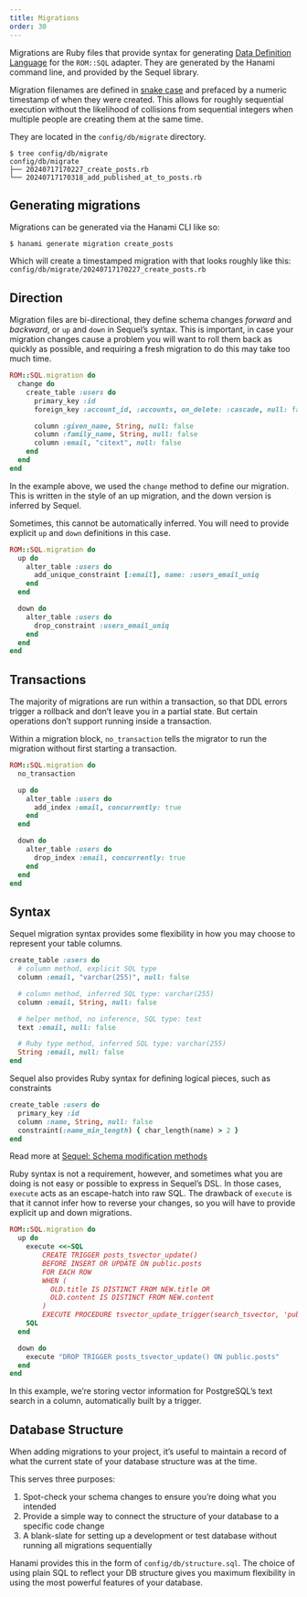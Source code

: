 ```yaml
---
title: Migrations
order: 30
---
```


Migrations are Ruby files that provide syntax for generating [Data Definition Language](https://en.wikipedia.org/wiki/Data_definition_language) for the `ROM::SQL` adapter. They are generated by the Hanami command line, and provided by the Sequel library.

Migration filenames are defined in [snake case](https://en.wikipedia.org/wiki/Snake_case) and prefaced by a numeric timestamp of when they were created. This allows for roughly sequential execution without the likelihood of collisions from sequential integers when multiple people are creating them at the same time.

They are located in the `config/db/migrate` directory.

```
$ tree config/db/migrate
config/db/migrate
├── 20240717170227_create_posts.rb
└── 20240717170318_add_published_at_to_posts.rb
```

## Generating migrations

Migrations can be generated via the Hanami CLI like so:

```
$ hanami generate migration create_posts
```

Which will create a timestamped migration with that looks roughly like this: `config/db/migrate/20240717170227_create_posts.rb`

## Direction

Migration files are bi-directional, they define schema changes *forward* and *backward*, or `up` and `down` in Sequel’s syntax. This is important, in case your migration changes cause a problem you will want to roll them back as quickly as possible, and requiring a fresh migration to do this may take too much time.

```ruby
ROM::SQL.migration do
  change do
    create_table :users do
      primary_key :id
      foreign_key :account_id, :accounts, on_delete: :cascade, null: false

      column :given_name, String, null: false
      column :family_name, String, null: false
      column :email, "citext", null: false
    end
  end
end
```

In the example above, we used the `change` method to define our migration. This is written in the style of an up migration, and the down version is inferred by Sequel.

Sometimes, this cannot be automatically inferred. You will need to provide explicit `up` and `down` definitions in this case.

```ruby
ROM::SQL.migration do
  up do
    alter_table :users do
      add_unique_constraint [:email], name: :users_email_uniq
    end
  end

  down do
    alter_table :users do
      drop_constraint :users_email_uniq
    end
  end
end
```

## Transactions

The majority of migrations are run within a transaction, so that DDL errors trigger a rollback and don’t leave you in a partial state. But certain operations don’t support running inside a transaction.

Within a migration block, `no_transaction` tells the migrator to run the migration without first starting a transaction.

```ruby
ROM::SQL.migration do
  no_transaction

  up do
    alter_table :users do
      add_index :email, concurrently: true
    end
  end

  down do 
    alter_table :users do
      drop_index :email, concurrently: true
    end
  end
end
```

## Syntax

Sequel migration syntax provides some flexibility in how you may choose to represent your table columns.

```ruby
create_table :users do
  # column method, explicit SQL type
  column :email, "varchar(255)", null: false

  # column method, inferred SQL type: varchar(255)
  column :email, String, null: false

  # helper method, no inference, SQL type: text
  text :email, null: false

  # Ruby type method, inferred SQL type: varchar(255)
  String :email, null: false
end
```

Sequel also provides Ruby syntax for defining logical pieces, such as constraints

```ruby
create_table :users do
  primary_key :id
  column :name, String, null: false
  constraint(:name_min_length) { char_length(name) > 2 }
end
```

Read more at [Sequel: Schema modification methods](http://sequel.jeremyevans.net/rdoc/files/doc/schema_modification_rdoc.html)

Ruby syntax is not a requirement, however, and sometimes what you are doing is not easy or possible to express in Sequel’s DSL. In those cases, `execute` acts as an escape-hatch into raw SQL. The drawback of `execute` is that it cannot infer how to reverse your changes, so you will have to provide explicit up and down migrations.

```ruby
ROM::SQL.migration do
  up do
    execute <<~SQL
        CREATE TRIGGER posts_tsvector_update()
        BEFORE INSERT OR UPDATE ON public.posts
        FOR EACH ROW
        WHEN (
          OLD.title IS DISTINCT FROM NEW.title OR
          OLD.content IS DISTINCT FROM NEW.content
        )
        EXECUTE PROCEDURE tsvector_update_trigger(search_tsvector, 'public.english', title, content)
    SQL
  end

  down do
    execute "DROP TRIGGER posts_tsvector_update() ON public.posts"
  end
end
```

In this example, we’re storing vector information for PostgreSQL’s text search in a column, automatically built by a trigger.

## Database Structure

When adding migrations to your project, it’s useful to maintain a record of what the current state of your database structure was at the time.

This serves three purposes:

1. Spot-check your schema changes to ensure you’re doing what you intended
2. Provide a simple way to connect the structure of your database to a specific code change
3. A blank-slate for setting up a development or test database without running all migrations sequentially

Hanami provides this in the form of `config/db/structure.sql`. The choice of using plain SQL to reflect your DB structure gives you maximum flexibility in using the most powerful features of your database.
